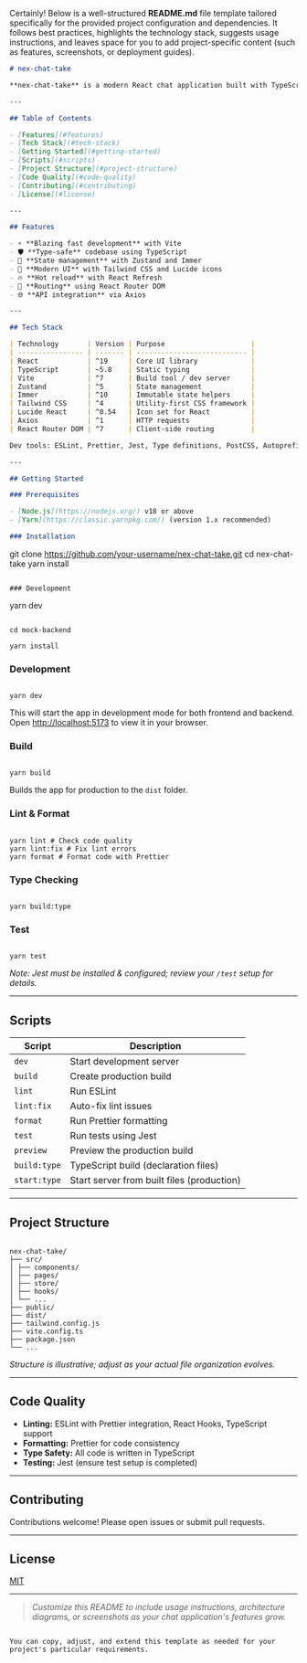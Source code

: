 Certainly! Below is a well-structured **README.md** file template tailored specifically for the provided project configuration and dependencies. It follows best practices, highlights the technology stack, suggests usage instructions, and leaves space for you to add project-specific content (such as features, screenshots, or deployment guides).

```markdown
# nex-chat-take

**nex-chat-take** is a modern React chat application built with TypeScript, Zustand, Tailwind CSS, and Vite. This project provides a scalable, maintainable, and performant chat interface with the latest ecosystem features and development tools.

---

## Table of Contents

- [Features](#features)
- [Tech Stack](#tech-stack)
- [Getting Started](#getting-started)
- [Scripts](#scripts)
- [Project Structure](#project-structure)
- [Code Quality](#code-quality)
- [Contributing](#contributing)
- [License](#license)

---

## Features

- ⚡️ **Blazing fast development** with Vite
- 🛡️ **Type-safe** codebase using TypeScript
- 💬 **State management** with Zustand and Immer
- 🎨 **Modern UI** with Tailwind CSS and Lucide icons
- 🔥 **Hot reload** with React Refresh
- 🔗 **Routing** using React Router DOM
- 🌐 **API integration** via Axios

---

## Tech Stack

| Technology       | Version | Purpose                     |
| ---------------- | ------- | --------------------------- |
| React            | ^19     | Core UI library             |
| TypeScript       | ~5.8    | Static typing               |
| Vite             | ^7      | Build tool / dev server     |
| Zustand          | ^5      | State management            |
| Immer            | ^10     | Immutable state helpers     |
| Tailwind CSS     | ^4      | Utility-first CSS framework |
| Lucide React     | ^0.54   | Icon set for React          |
| Axios            | ^1      | HTTP requests               |
| React Router DOM | ^7      | Client-side routing         |

Dev tools: ESLint, Prettier, Jest, Type definitions, PostCSS, Autoprefixer

---

## Getting Started

### Prerequisites

- [Node.js](https://nodejs.org/) v18 or above
- [Yarn](https://classic.yarnpkg.com/) (version 1.x recommended)

### Installation
```

git clone https://github.com/your-username/nex-chat-take.git
cd nex-chat-take
yarn install

```

### Development

```

yarn dev

```

cd mock-backend

yarn install

```

### Development

```

yarn dev

```

This will start the app in development mode for both frontend and backend. Open [http://localhost:5173](http://localhost:5173) to view it in your browser.

### Build

```

yarn build

```
Builds the app for production to the `dist` folder.

### Lint & Format

```

yarn lint # Check code quality
yarn lint:fix # Fix lint errors
yarn format # Format code with Prettier

```

### Type Checking

```

yarn build:type

```

### Test

```

yarn test

```
*Note: Jest must be installed & configured; review your `/test` setup for details.*

---

## Scripts

| Script          | Description                                       |
|-----------------|---------------------------------------------------|
| `dev`           | Start development server                          |
| `build`         | Create production build                           |
| `lint`          | Run ESLint                                        |
| `lint:fix`      | Auto-fix lint issues                              |
| `format`        | Run Prettier formatting                           |
| `test`          | Run tests using Jest                              |
| `preview`       | Preview the production build                      |
| `build:type`    | TypeScript build (declaration files)              |
| `start:type`    | Start server from built files (production)        |

---

## Project Structure

```

nex-chat-take/
├── src/
│ ├── components/
│ ├── pages/
│ ├── store/
│ ├── hooks/
│ └── ...
├── public/
├── dist/
├── tailwind.config.js
├── vite.config.ts
├── package.json
└── ...

```

*Structure is illustrative; adjust as your actual file organization evolves.*

---

## Code Quality

- **Linting:** ESLint with Prettier integration, React Hooks, TypeScript support
- **Formatting:** Prettier for code consistency
- **Type Safety:** All code is written in TypeScript
- **Testing:** Jest (ensure test setup is completed)

---

## Contributing

Contributions welcome! Please open issues or submit pull requests.

---

## License

[MIT](LICENSE)

---

> _Customize this README to include usage instructions, architecture diagrams, or screenshots as your chat application's features grow._
```

You can copy, adjust, and extend this template as needed for your project's particular requirements.
